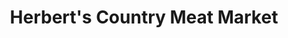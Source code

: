 ---
title: "Herbert's Country Meat Market"
url: /hempstead/herberts-country-meat-market/
shop: Metzgerei
---